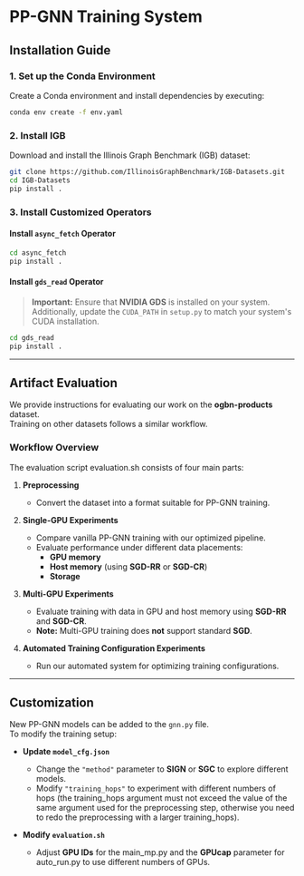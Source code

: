 # **PP-GNN Training System**  

## **Installation Guide**  

### **1. Set up the Conda Environment**  
Create a Conda environment and install dependencies by executing:  

```bash
conda env create -f env.yaml
```

### **2. Install IGB**  
Download and install the Illinois Graph Benchmark (IGB) dataset:  

```bash
git clone https://github.com/IllinoisGraphBenchmark/IGB-Datasets.git
cd IGB-Datasets
pip install .
```

### **3. Install Customized Operators**  

#### **Install `async_fetch` Operator**  
```bash
cd async_fetch
pip install .
```

#### **Install `gds_read` Operator**  
> **Important:** Ensure that **NVIDIA GDS** is installed on your system.  
> Additionally, update the `CUDA_PATH` in `setup.py` to match your system's CUDA installation.  

```bash
cd gds_read
pip install .
```

---

## **Artifact Evaluation**  
We provide instructions for evaluating our work on the **ogbn-products** dataset.  
Training on other datasets follows a similar workflow. 

### **Workflow Overview**  
The evaluation script evaluation.sh consists of four main parts:

1. **Preprocessing**  
   - Convert the dataset into a format suitable for PP-GNN training.

2. **Single-GPU Experiments**  
   - Compare vanilla PP-GNN training with our optimized pipeline.  
   - Evaluate performance under different data placements:
     - **GPU memory**
     - **Host memory** (using **SGD-RR** or **SGD-CR**)
     - **Storage**

3. **Multi-GPU Experiments**  
   - Evaluate training with data in GPU and host memory using **SGD-RR** and **SGD-CR**.  
   - **Note:** Multi-GPU training does **not** support standard **SGD**.

4. **Automated Training Configuration Experiments**  
   - Run our automated system for optimizing training configurations.

---

## **Customization**  

New PP-GNN models can be added to the `gnn.py` file.  
To modify the training setup:  

- **Update `model_cfg.json`**  
  - Change the `"method"` parameter to **SIGN** or **SGC** to explore different models.  
  - Modify `"training_hops"` to experiment with different numbers of hops (the training_hops argument must not exceed the value of the same argument used for the preprocessing step, otherwise you need to redo the preprocessing with a larger training_hops). 

- **Modify `evaluation.sh`**  
  - Adjust **GPU IDs** for the main_mp.py and the **GPUcap** parameter for auto_run.py to use different numbers of GPUs.


